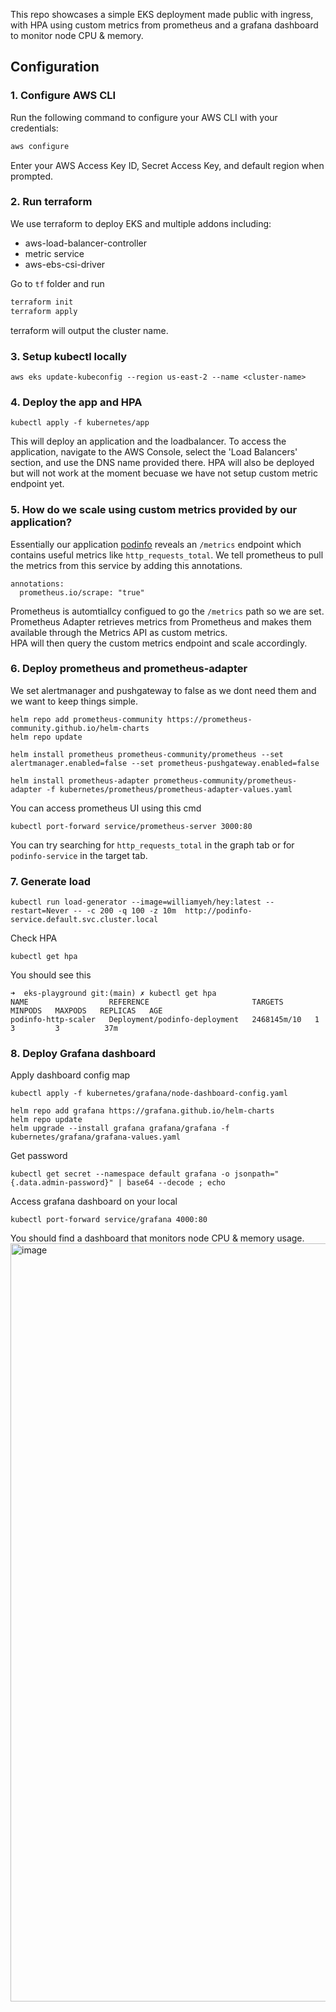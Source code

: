 This repo showcases a simple EKS deployment made public with ingress, with HPA using custom metrics from prometheus and a grafana dashboard to monitor node CPU & memory.

## Configuration

### 1. Configure AWS CLI

Run the following command to configure your AWS CLI with your credentials:

```sh
aws configure
```

Enter your AWS Access Key ID, Secret Access Key, and default region when prompted.

### 2. Run terraform

We use terraform to deploy EKS and multiple addons including:
* aws-load-balancer-controller
* metric service
* aws-ebs-csi-driver

Go to `tf` folder and run

```sh
terraform init
terraform apply
```

terraform will output the cluster name.

### 3. Setup kubectl locally 

```
aws eks update-kubeconfig --region us-east-2 --name <cluster-name>
```

### 4. Deploy the app and HPA

```
kubectl apply -f kubernetes/app
```

This will deploy an application and the loadbalancer.
To access the application, navigate to the AWS Console, select the 'Load Balancers' section, and use the DNS name provided there.
HPA will also be deployed but will not work at the moment becuase we have not setup custom metric endpoint yet.

### 5. How do we scale using custom metrics provided by our application?

Essentially our application [podinfo](https://github.com/stefanprodan/podinfo) reveals an `/metrics` endpoint which contains useful metrics like `http_requests_total`.
We tell prometheus to pull the metrics from this service by adding this annotations.
```
annotations:
  prometheus.io/scrape: "true"
```
Prometheus is automtiallcy configued to go the `/metrics` path so we are set.  
Prometheus Adapter retrieves metrics from Prometheus and makes them available through the Metrics API as custom metrics.  
HPA will then query the custom metrics endpoint and scale accordingly.  

### 6. Deploy prometheus and prometheus-adapter

We set alertmanager and pushgateway to false as we dont need them and we want to keep things simple.

```
helm repo add prometheus-community https://prometheus-community.github.io/helm-charts
helm repo update

helm install prometheus prometheus-community/prometheus --set alertmanager.enabled=false --set prometheus-pushgateway.enabled=false

helm install prometheus-adapter prometheus-community/prometheus-adapter -f kubernetes/prometheus/prometheus-adapter-values.yaml
```

You can access prometheus UI using this cmd
```
kubectl port-forward service/prometheus-server 3000:80
```
You can try searching for `http_requests_total` in the graph tab or for `podinfo-service` in the target tab.


### 7. Generate load

```
kubectl run load-generator --image=williamyeh/hey:latest --restart=Never -- -c 200 -q 100 -z 10m  http://podinfo-service.default.svc.cluster.local
```

Check HPA

```
kubectl get hpa
```

You should see this
```
➜  eks-playground git:(main) ✗ kubectl get hpa
NAME                  REFERENCE                       TARGETS       MINPODS   MAXPODS   REPLICAS   AGE
podinfo-http-scaler   Deployment/podinfo-deployment   2468145m/10   1         3         3          37m
```

### 8. Deploy Grafana dashboard

Apply dashboard config map
```
kubectl apply -f kubernetes/grafana/node-dashboard-config.yaml
```

```
helm repo add grafana https://grafana.github.io/helm-charts
helm repo update
helm upgrade --install grafana grafana/grafana -f kubernetes/grafana/grafana-values.yaml
```

Get password

```
kubectl get secret --namespace default grafana -o jsonpath="{.data.admin-password}" | base64 --decode ; echo
```

Access grafana dashboard on your local 
```
kubectl port-forward service/grafana 4000:80
```

You should find a dashboard that monitors node CPU & memory usage.
<img width="1213" alt="image" src="https://github.com/MahmoudAlyy/eks-playground/assets/57804225/89e28af0-9eb1-457c-9f26-06b170583b30">
